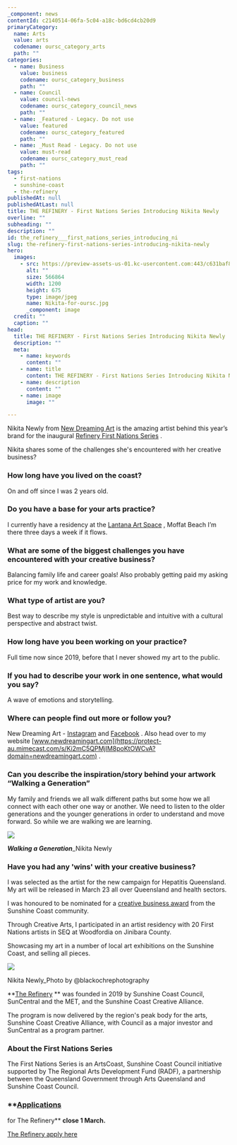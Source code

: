 ```yaml
---
_component: news
contentId: c2140514-06fa-5c04-a18c-bd6cd4cb20d9
primaryCategory:
  name: Arts
  value: arts
  codename: oursc_category_arts
  path: ""
categories:
  - name: Business
    value: business
    codename: oursc_category_business
    path: ""
  - name: Council
    value: council-news
    codename: oursc_category_council_news
    path: ""
  - name: _Featured - Legacy. Do not use
    value: featured
    codename: oursc_category_featured
    path: ""
  - name: _Must Read - Legacy. Do not use
    value: must-read
    codename: oursc_category_must_read
    path: ""
tags:
  - first-nations
  - sunshine-coast
  - the-refinery
publishedAt: null
publishedAtLast: null
title: THE REFINERY - First Nations Series Introducing Nikita Newly
overline: ""
subheading: ""
description: ""
id: the_refinery___first_nations_series_introducing_ni
slug: the-refinery-first-nations-series-introducing-nikita-newly
hero:
  images:
    - src: https://preview-assets-us-01.kc-usercontent.com:443/c631baf8-1b46-001f-580c-d0001b68b4a8/fedff50d-c1d6-42ee-9ab9-e60f72c48514/Nikita-for-oursc.jpg
      alt: ""
      size: 566864
      width: 1200
      height: 675
      type: image/jpeg
      name: Nikita-for-oursc.jpg
      _component: image
  credit: ""
  caption: ""
head:
  title: THE REFINERY - First Nations Series Introducing Nikita Newly
  description: ""
  meta:
    - name: keywords
      content: ""
    - name: title
      content: THE REFINERY - First Nations Series Introducing Nikita Newly
    - name: description
      content: ""
    - name: image
      image: ""

---
```

Nikita Newly from [New Dreaming Art](https://www.newdreamingart.com/)
&#x20;is the amazing artist behind this year’s brand for the inaugural [Refinery First Nations Series](https://oursc.com.au/council-news/first-nations-mentors-to-support-creative-business)
.

Nikita shares some of the challenges she's encountered with her creative business?

### **How long have you lived on the coast?**

On and off since I was 2 years old.

### **Do you have a base for your arts practice?**

I currently have a residency at the [Lantana Art Space](https://www.lantanaspace.com/)
, Moffat Beach I’m there three days a week if it flows. 

### **What are some of the biggest challenges you have encountered with your creative business?**

Balancing family life and career goals! Also probably getting paid my asking price for my work and knowledge.

### **What type of artist are you?**

Best way to describe my style is unpredictable and intuitive with a cultural perspective and abstract twist.

### **How long have you been working on your practice?**

Full time now since 2019, before that I never showed my art to the public.

### **If you had to describe your work in one sentence, what would you say?**

A wave of emotions and storytelling.

### **Where can people find out more or follow you?**

New Dreaming Art - [Instagram](https://www.instagram.com/new_dreaming_art/)
&#x20;and [Facebook](https://www.facebook.com/artbykeets/)
. Also head over to my website [www.newdreamingart.com](https://protect-au.mimecast.com/s/Ki2mC5QPMjIM8poKtOWCvA?domain=newdreamingart.com)
.

### **Can you describe the inspiration/story behind your artwork “Walking a Generation”**

My family and friends we all walk different paths but some how we all connect with each other one way or another. We need to listen to the older generations and the younger generations in order to understand and move forward. So while we are walking we are learning. 

![](https://preview-assets-us-01.kc-usercontent.com:443/c631baf8-1b46-001f-580c-d0001b68b4a8/d5283ee3-a8ca-49ce-a1f3-b109ea7997a6/Nikita_FNRefinery_WalkingAGeneration_HiRes-2-1024x1024.jpg)

***Walking a Generation***\_Nikita Newly

### **Have you had any 'wins' with your creative business?**

I was selected as the artist for the new campaign for Hepatitis Queensland. My art will be released in March 23 all over Queensland and health sectors. 

I was honoured to be nominated for a [creative business award](https://www.sunshinecoast.qld.gov.au/Living-and-Community/Awards-and-Citizenship/Australia-Day-Awards/Australia-Day-Award-Nominees-2023)
&#x20;from the Sunshine Coast community.

Through Creative Arts, I participated in an artist residency with 20 First Nations artists in SEQ at Woodfordia on Jinibara County.  

Showcasing my art in a number of local art exhibitions on the Sunshine Coast, and selling all pieces. 

![](https://preview-assets-us-01.kc-usercontent.com:443/c631baf8-1b46-001f-580c-d0001b68b4a8/d75bcf72-ee73-45b2-91e6-632f49cd7cdf/image0-2-715x1024.jpeg)

Nikita Newly\_Photo by @blackochrephotography

**[The Refinery](https://therefinerysunshinecoast.com/)
** was founded in 2019 by Sunshine Coast Council, SunCentral and the MET, and the Sunshine Coast Creative Alliance.

The program is now delivered by the region's peak body for the arts, Sunshine Coast Creative Alliance, with Council as a major investor and SunCentral as a program partner.

### **About the First Nations Series**

The First Nations Series is an ArtsCoast, Sunshine Coast Council initiative supported by The Regional Arts Development Fund (RADF), a partnership between the Queensland Government through Arts Queensland and Sunshine Coast Council.

### **[Applications](https://therefinerysunshinecoast.com/apply)
 for The Refinery** **close 1 March.**

[The Refinery apply here](https://therefinerysunshinecoast.com/apply)
